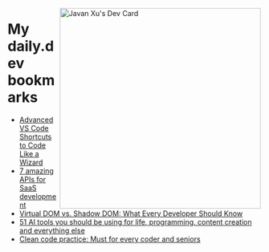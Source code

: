 
<a href="https://app.daily.dev/JavanXU"><img align="right" src="https://api.daily.dev/devcards/e45a150971844cd6959a94bb94e861ea.png?r=quw" width="400" alt="Javan Xu's Dev Card"/></a>

# My daily.dev bookmarks
<!-- daily.dev BOOKMARKS:START -->
- [Advanced VS Code Shortcuts to Code Like a Wizard](https://app.daily.dev/posts/87to9z3BA?utm_source=rss&utm_medium=bookmarks&utm_campaign=6ueXw3FRNQzpNtewCDbI6)
- [7 amazing APIs for SaaS development](https://app.daily.dev/posts/NSbx2LNo5?utm_source=rss&utm_medium=bookmarks&utm_campaign=6ueXw3FRNQzpNtewCDbI6)
- [Virtual DOM vs. Shadow DOM: What Every Developer Should Know](https://app.daily.dev/posts/GVSv-rKfy?utm_source=rss&utm_medium=bookmarks&utm_campaign=6ueXw3FRNQzpNtewCDbI6)
- [51 AI tools you should be using for life, programming, content creation and everything else](https://app.daily.dev/posts/pQ1C_UW-z?utm_source=rss&utm_medium=bookmarks&utm_campaign=6ueXw3FRNQzpNtewCDbI6)
- [Clean code practice: Must for every coder and seniors](https://app.daily.dev/posts/6wYvij1MG?utm_source=rss&utm_medium=bookmarks&utm_campaign=6ueXw3FRNQzpNtewCDbI6)
<!-- daily.dev BOOKMARKS:END -->
